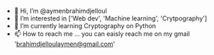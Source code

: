 - 👋 Hi, I’m @aymenbrahimdjelloul
- 👀 I’m interested in ['Web dev', 'Machine learning', 'Crytpography']
- 🌱 I’m currently learning Cryptography on Python
- 📫 How to reach me ... you can eaisly reach me on my gmail 'brahimdjelloulaymen@gmail.com'

<!---
aymenbrahimdjelloul/aymenbrahimdjelloul is a ✨ special ✨ repository because its `README.md` (this file) appears on your GitHub profile.
You can click the Preview link to take a look at your changes.
--->
